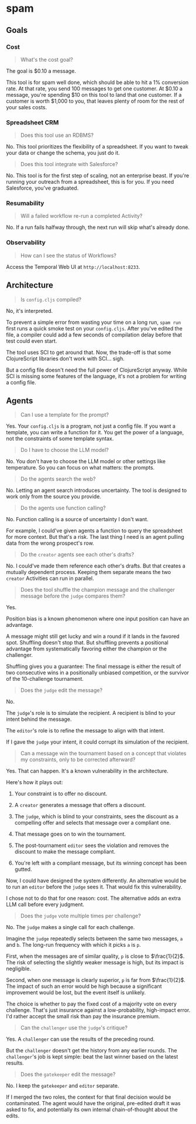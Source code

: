 # spam

## Goals

### Cost

> What's the cost goal?

The goal is $0.10 a message.

This tool is for spam well done, which should be able to hit a 1% conversion rate. At that rate, you send 100 messages to get one customer. At $0.10 a message, you're spending $10 on this tool to land that one customer. If a customer is worth $1,000 to you, that leaves plenty of room for the rest of your sales costs.

### Spreadsheet CRM

> Does this tool use an RDBMS?

No. This tool prioritizes the flexibility of a spreadsheet. If you want to tweak your data or change the schema, you just do it.

> Does this tool integrate with Salesforce?

No. This tool is for the first step of scaling, not an enterprise beast. If you're running your outreach from a spreadsheet, this is for you. If you need Salesforce, you've graduated.

### Resumability

> Will a failed workflow re-run a completed Activity?

No. If a run fails halfway through, the next run will skip what's already done.

### Observability

> How can I see the status of Workflows?

Access the Temporal Web UI at `http://localhost:8233`.

## Architecture

> Is `config.cljs` compiled?

No, it's interpreted.

To prevent a simple error from wasting your time on a long run, `spam run` first runs a quick smoke test on your `config.cljs`. After you've edited the file, a compiler could add a few seconds of compilation delay before that test could even start.

The tool uses SCI to get around that. Now, the trade-off is that some ClojureScript libraries don't work with SCI... sigh.

But a config file doesn't need the full power of ClojureScript anyway. While SCI is missing some features of the language, it's not a problem for writing a config file.

## Agents

> Can I use a template for the prompt?

Yes. Your `config.cljs` is a program, not just a config file. If you want a template, you can write a function for it. You get the power of a language, not the constraints of some template syntax.

> Do I have to choose the LLM model?

No. You don't have to choose the LLM model or other settings like temperature. So you can focus on what matters: the prompts.

> Do the agents search the web?

No. Letting an agent search introduces uncertainty. The tool is designed to work only from the source you provide.

> Do the agents use function calling?

No. Function calling is a source of uncertainty I don't want.

For example, I could've given agents a function to query the spreadsheet for more context. But that's a risk. The last thing I need is an agent pulling data from the wrong prospect's row.

> Do the `creator` agents see each other's drafts?

No. I could've made them reference each other's drafts. But that creates a mutually dependent process. Keeping them separate means the two `creator` Activities can run in parallel.

> Does the tool shuffle the champion message and the challenger message before the `judge` compares them?

Yes.

Position bias is a known phenomenon where one input position can have an advantage.

A message might still get lucky and win a round if it lands in the favored spot. Shuffling doesn't stop that. But shuffling prevents a positional advantage from systematically favoring either the champion or the challenger.

Shuffling gives you a guarantee: The final message is either the result of two consecutive wins in a positionally unbiased competition, or the survivor of the 10-challenge tournament.

> Does the `judge` edit the message?

No.

The `judge`'s role is to simulate the recipient. A recipient is blind to your intent behind the message.

The `editor`'s role is to refine the message to align with that intent.

If I gave the `judge` your intent, it could corrupt its simulation of the recipient.

> Can a message win the tournament based on a concept that violates my constraints, only to be corrected afterward?

Yes. That can happen. It's a known vulnerability in the architecture.

Here's how it plays out:

1. Your constraint is to offer no discount.

1. A `creator` generates a message that offers a discount.

1. The `judge`, which is blind to your constraints, sees the discount as a compelling offer and selects that message over a compliant one.

1. That message goes on to win the tournament.

1. The post-tournament `editor` sees the violation and removes the discount to make the message compliant.

1. You're left with a compliant message, but its winning concept has been gutted.

Now, I could have designed the system differently. An alternative would be to run an `editor` before the `judge` sees it. That would fix this vulnerability.

I chose not to do that for one reason: cost. The alternative adds an extra LLM call before every judgment.

> Does the `judge` vote multiple times per challenge?

No. The `judge` makes a single call for each challenge.

Imagine the `judge` repeatedly selects between the same two messages, `a` and `b`. The long-run frequency with which it picks `a` is `p`.

First, when the messages are of similar quality, `p` is close to $\frac{1}{2}$. The risk of selecting the slightly weaker message is high, but its impact is negligible.

Second, when one message is clearly superior, `p` is far from $\frac{1}{2}$. The impact of such an error would be high because a significant improvement would be lost, but the event itself is unlikely.

The choice is whether to pay the fixed cost of a majority vote on every challenge. That's just insurance against a low-probability, high-impact error. I'd rather accept the small risk than pay the insurance premium.

> Can the `challenger` use the `judge`'s critique?

Yes. A `challenger` can use the results of the preceding round.

But the `challenger` doesn't get the history from any earlier rounds. The `challenger`'s job is kept simple: beat the last winner based on the latest results.

> Does the `gatekeeper` edit the message?

No. I keep the `gatekeeper` and `editor` separate.

If I merged the two roles, the context for that final decision would be contaminated. The agent would have the original, pre-edited draft it was asked to fix, and potentially its own internal chain-of-thought about the edits.
